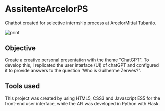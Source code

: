 # AssitenteArcelorPS
Chatbot created for selective internship process at ArcelorMittal Tubarão.

![print](https://github.com/Guilherme-Zerwes/AssitenteArcelorPS/assets/33405320/2fe1a7a5-73d8-466a-9795-3088229ba59c)

## Objective
Create a creative personal presentation with the theme "ChatGPT". To develop this, I replicated the user interface (UI) of chatGPT and configured it to provide answers to the question "Who is Guilherme Zerwes?".

## Tools used
This project was created by using HTML5, CSS3 and Javascript ES5 for the front-end user interface, while the API was developed in Python with Flask.

